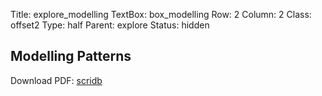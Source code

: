 Title: explore_modelling
TextBox: box_modelling
Row: 2
Column: 2
Class: offset2
Type: half
Parent: explore
Status: hidden

<h2>Modelling Patterns</h2>
<p>Download PDF: <a href = "http://scribd.com">scridb</a></p>